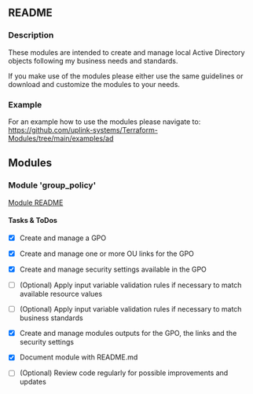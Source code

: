 ## README

### Description

These modules are intended to create and manage local Active Directory objects following my business needs and standards.
  
If you make use of the modules please either use the same guidelines or download and customize the modules to your needs.  

### Example

For an example how to use the modules please navigate to:  
https://github.com/uplink-systems/Terraform-Modules/tree/main/examples/ad 

## Modules

### Module 'group_policy'

[Module README](group_policy/README.md)  

#### Tasks & ToDos

- [x] Create and manage a GPO
- [x] Create and manage one or more OU links for the GPO
- [x] Create and manage security settings available in the GPO
- [ ] \(Optional) Apply input variable validation rules if necessary to match available resource values
- [ ] \(Optional) Apply input variable validation rules if necessary to match business standards
- [x] Create and manage modules outputs for the GPO, the links and the security settings
- [x] Document module with README.md
- [ ] \(Optional) Review code regularly for possible improvements and updates

